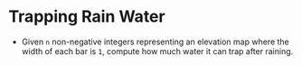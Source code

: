 # Trapping Rain Water

- Given `n` non-negative integers representing an elevation map where the width of each bar is `1`, compute how much water it can trap after raining.
